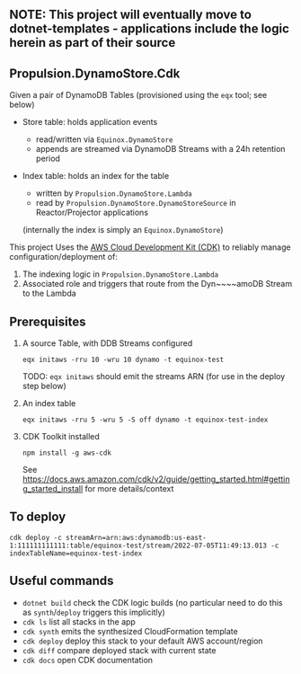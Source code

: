 ## NOTE: This project will eventually move to dotnet-templates - applications include the logic herein as part of their source 

## Propulsion.DynamoStore.Cdk

Given a pair of DynamoDB Tables (provisioned using the `eqx` tool; see below)
- Store table: holds application events
  - read/written via `Equinox.DynamoStore`
  - appends are streamed via DynamoDB Streams with a 24h retention period
- Index table: holds an index for the table
  - written by `Propulsion.DynamoStore.Lambda`
  - read by `Propulsion.DynamoStore.DynamoStoreSource` in Reactor/Projector applications
  
  (internally the index is simply an `Equinox.DynamoStore`)

This project Uses the [AWS Cloud Development Kit (CDK)](https://docs.aws.amazon.com/cdk/v2/guide/home.html) to reliably manage configuration/deployment of:

1. The indexing logic in `Propulsion.DynamoStore.Lambda`
2. Associated role and triggers that route from the Dyn~~~~amoDB Stream to the Lambda

## Prerequisites

1. A source Table, with DDB Streams configured

       eqx initaws -rru 10 -wru 10 dynamo -t equinox-test

   TODO: `eqx initaws` should emit the streams ARN (for use in the deploy step below)

2. An index table

       eqx initaws -rru 5 -wru 5 -S off dynamo -t equinox-test-index

3. CDK Toolkit installed

       npm install -g aws-cdk

   See https://docs.aws.amazon.com/cdk/v2/guide/getting_started.html#getting_started_install for more details/context

## To deploy

    cdk deploy -c streamArn=arn:aws:dynamodb:us-east-1:111111111111:table/equinox-test/stream/2022-07-05T11:49:13.013 -c indexTableName=equinox-test-index

## Useful commands

* `dotnet build`     check the CDK logic builds (no particular need to do this as `synth`/`deploy` triggers this implicitly)
* `cdk ls`           list all stacks in the app
* `cdk synth`        emits the synthesized CloudFormation template
* `cdk deploy`       deploy this stack to your default AWS account/region
* `cdk diff`         compare deployed stack with current state
* `cdk docs`         open CDK documentation
